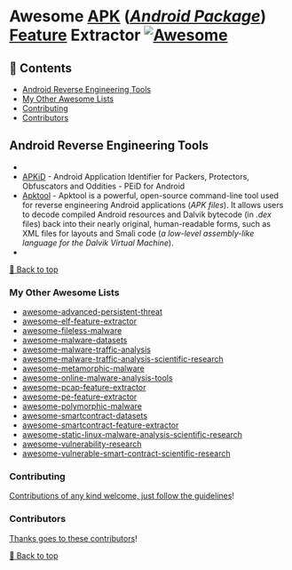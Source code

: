 # Awesome [APK](https://en.wikipedia.org/wiki/Apk_(file_format)) (_[Android Package](https://youtube.com/playlist?list=PL9V4Zu3RroiVIEtSO4i4VLlfMJqppvxvh&si=MTyY7rk1Bu5R0ncD)_) [Feature](https://en.wikipedia.org/wiki/Feature_(machine_learning)) Extractor [![Awesome](https://awesome.re/badge.svg)](https://awesome.re)

## 📖 Contents
- [Android Reverse Engineering Tools](#android-reverse-engineering-tools)
- [My Other Awesome Lists](#my-other-awesome-lists)
- [Contributing](#contributing)
- [Contributors](#contributors)

## Android Reverse Engineering Tools
-
- [APKiD](https://github.com/rednaga/APKiD) - Android Application Identifier for Packers, Protectors, Obfuscators and Oddities - PEiD for Android
- [Apktool](https://apktool.org/) - Apktool is a powerful, open-source command-line tool used for reverse engineering Android applications (_APK files_). It allows users to decode compiled Android resources and Dalvik bytecode (in _.dex_ files) back into their nearly original, human-readable forms, such as XML files for layouts and Smali code (_a low-level assembly-like language for the Dalvik Virtual Machine_).
- 

[🔼 Back to top](#awesome-apk-feature-extractor-)

### My Other Awesome Lists

* [awesome-advanced-persistent-threat](https://github.com/cybersecurity-dev/awesome-advanced-persistent-threat)
* [awesome-elf-feature-extractor](https://github.com/cybersecurity-dev/awesome-elf-feature-extractor)
* [awesome-fileless-malware](https://github.com/cybersecurity-dev/awesome-fileless-malware)
* [awesome-malware-datasets](https://github.com/cybersecurity-dev/awesome-malware-datasets)
* [awesome-malware-traffic-analysis](https://github.com/cybersecurity-dev/awesome-malware-traffic-analysis)
* [awesome-malware-traffic-analysis-scientific-research](https://github.com/cybersecurity-dev/awesome-malware-traffic-analysis-scientific-research)
* [awesome-metamorphic-malware](https://github.com/cybersecurity-dev/awesome-metamorphic-malware)
* [awesome-online-malware-analysis-tools](https://github.com/cybersecurity-dev/awesome-online-malware-analysis-tools)
* [awesome-pcap-feature-extractor](https://github.com/cybersecurity-dev/awesome-pcap-feature-extractor)
* [awesome-pe-feature-extractor](https://github.com/cybersecurity-dev/awesome-pe-feature-extractor)
* [awesome-polymorphic-malware](https://github.com/cybersecurity-dev/awesome-polymorphic-malware)
* [awesome-smartcontract-datasets](https://github.com/cybersecurity-dev/awesome-smartcontract-datasets)
* [awesome-smartcontract-feature-extractor](https://github.com/cybersecurity-dev/awesome-smartcontract-feature-extractor)
* [awesome-static-linux-malware-analysis-scientific-research](https://github.com/cybersecurity-dev/awesome-static-linux-malware-analysis-scientific-research)
* [awesome-vulnerability-research](https://github.com/cybersecurity-dev/awesome-vulnerability-research)
* [awesome-vulnerable-smart-contract-scientific-research](https://github.com/cybersecurity-dev/awesome-vulnerable-smart-contract-scientific-research)

### Contributing

[Contributions of any kind welcome, just follow the guidelines](contributing.md)!

### Contributors

[Thanks goes to these contributors](https://github.com/cybersecurity-dev/awesome-apk-feature-extractor/graphs/contributors)!

[🔼 Back to top](#awesome-apk-feature-extractor-)
